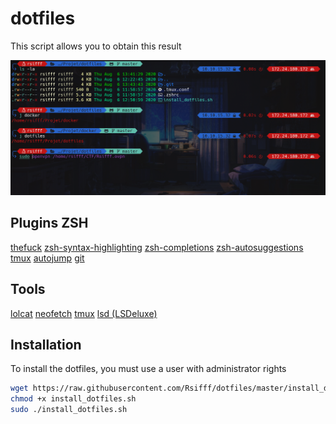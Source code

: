# dotfiles

This script allows you to obtain this result 

![](images/screen.PNG)

## Plugins ZSH

[thefuck](https://github.com/nvbn/thefuck)
[zsh-syntax-highlighting](https://github.com/zsh-users/zsh-syntax-highlighting)
[zsh-completions](https://github.com/zsh-users/zsh-completions)
[zsh-autosuggestions](https://github.com/zsh-users/zsh-autosuggestions)
[tmux](https://github.com/ohmyzsh/ohmyzsh/tree/master/plugins/tmux)
[autojump](https://github.com/wting/autojump)
[git](https://github.com/ohmyzsh/ohmyzsh/tree/master/plugins/git)

## Tools 

[lolcat](https://github.com/busyloop/lolcat)
[neofetch](https://github.com/dylanaraps/neofetch)
[tmux](https://github.com/tmux/tmux/wiki)
[lsd (LSDeluxe)](https://github.com/Peltoche/lsd)

## Installation

To install the dotfiles, you must use a user with administrator rights

```bash
wget https://raw.githubusercontent.com/Rsifff/dotfiles/master/install_dotfiles.sh
chmod +x install_dotfiles.sh
sudo ./install_dotfiles.sh

